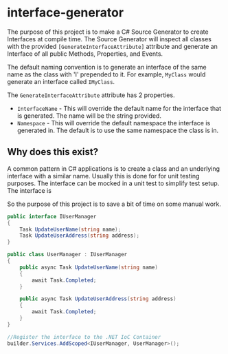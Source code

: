 # interface-generator

The purpose of this project is to make a C# Source Generator to create Interfaces at compile time. The Source Generator will inspect all classes with the provided `[GenerateInterfaceAttribute]` attribute and generate an Interface of all public Methods, Properties, and Events.

The default naming convention is to generate an interface of the same name as the class with 'I' prepended to it. For example, `MyClass` would generate an interface called `IMyClass`.

The `GenerateInterfaceAttribute` attribute has 2 properties. 
  - `InterfaceName` - This will override the default name for the interface that is generated. The name will be the string provided.
  - `Namespace` - This will override the default namespace the interface is generated in. The default is to use the same namespace the class is in.

## Why does this exist?

A common pattern in C# applications is to create a class and an underlying interface with a similar name. Usually this is done for for unit testing purposes. The interface can be mocked in a unit test to simplify test setup. The interface is 

So the purpose of this project is to save a bit of time on some manual work.


```csharp
public interface IUserManager
{
    Task UpdateUserName(string name);
    Task UpdateUserAddress(string address);
}

public class UserManager : IUserManager
{
    public async Task UpdateUserName(string name)
    {
        await Task.Completed;
    }

    public async Task UpdateUserAddress(string address)
    {
        await Task.Completed;
    }
}

//Register the interface to the .NET IoC Container
builder.Services.AddScoped<IUserManager, UserManager>();
```

